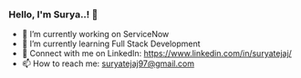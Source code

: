 ### Hello, I'm Surya..! 👋


- 🔭 I’m currently working on ServiceNow
- 🌱 I’m currently learning Full Stack Development
- 💬 Connect with me on LinkedIn: https://www.linkedin.com/in/suryatejaj/
- 📫 How to reach me: suryatejaj97@gmail.com
